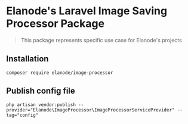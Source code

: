 # Elanode's Laravel Image Saving Processor Package

> This package represents specific use case for Elanode's projects

## Installation

`composer require elanode/image-processor`

## Publish config file

`php artisan vendor:publish --provider="Elanode\ImageProcessor\ImageProcessorServiceProvider" --tag="config"`
